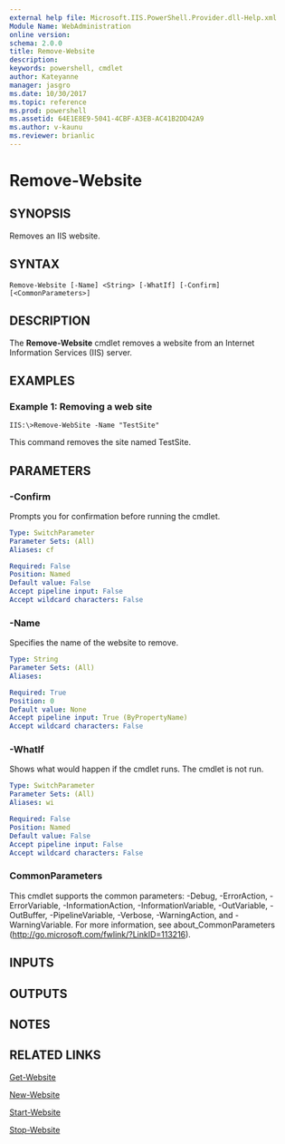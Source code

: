 ```yaml
---
external help file: Microsoft.IIS.PowerShell.Provider.dll-Help.xml
Module Name: WebAdministration
online version: 
schema: 2.0.0
title: Remove-Website
description: 
keywords: powershell, cmdlet
author: Kateyanne
manager: jasgro
ms.date: 10/30/2017
ms.topic: reference
ms.prod: powershell
ms.assetid: 64E1E8E9-5041-4CBF-A3EB-AC41B2DD42A9
ms.author: v-kaunu
ms.reviewer: brianlic
---
```


# Remove-Website

## SYNOPSIS
Removes an IIS website.

## SYNTAX

```
Remove-Website [-Name] <String> [-WhatIf] [-Confirm] [<CommonParameters>]
```

## DESCRIPTION
The **Remove-Website** cmdlet removes a website from an Internet Information Services (IIS) server.

## EXAMPLES

### Example 1: Removing a web site
```
IIS:\>Remove-WebSite -Name "TestSite"
```

This command removes the site named TestSite.

## PARAMETERS

### -Confirm
Prompts you for confirmation before running the cmdlet.

```yaml
Type: SwitchParameter
Parameter Sets: (All)
Aliases: cf

Required: False
Position: Named
Default value: False
Accept pipeline input: False
Accept wildcard characters: False
```

### -Name
Specifies the name of the website to remove.

```yaml
Type: String
Parameter Sets: (All)
Aliases: 

Required: True
Position: 0
Default value: None
Accept pipeline input: True (ByPropertyName)
Accept wildcard characters: False
```

### -WhatIf
Shows what would happen if the cmdlet runs.
The cmdlet is not run.

```yaml
Type: SwitchParameter
Parameter Sets: (All)
Aliases: wi

Required: False
Position: Named
Default value: False
Accept pipeline input: False
Accept wildcard characters: False
```

### CommonParameters
This cmdlet supports the common parameters: -Debug, -ErrorAction, -ErrorVariable, -InformationAction, -InformationVariable, -OutVariable, -OutBuffer, -PipelineVariable, -Verbose, -WarningAction, and -WarningVariable. For more information, see about_CommonParameters (http://go.microsoft.com/fwlink/?LinkID=113216).

## INPUTS

## OUTPUTS

## NOTES

## RELATED LINKS

[Get-Website](./Get-Website.md)

[New-Website](./New-Website.md)

[Start-Website](./Start-Website.md)

[Stop-Website](./Stop-Website.md)

